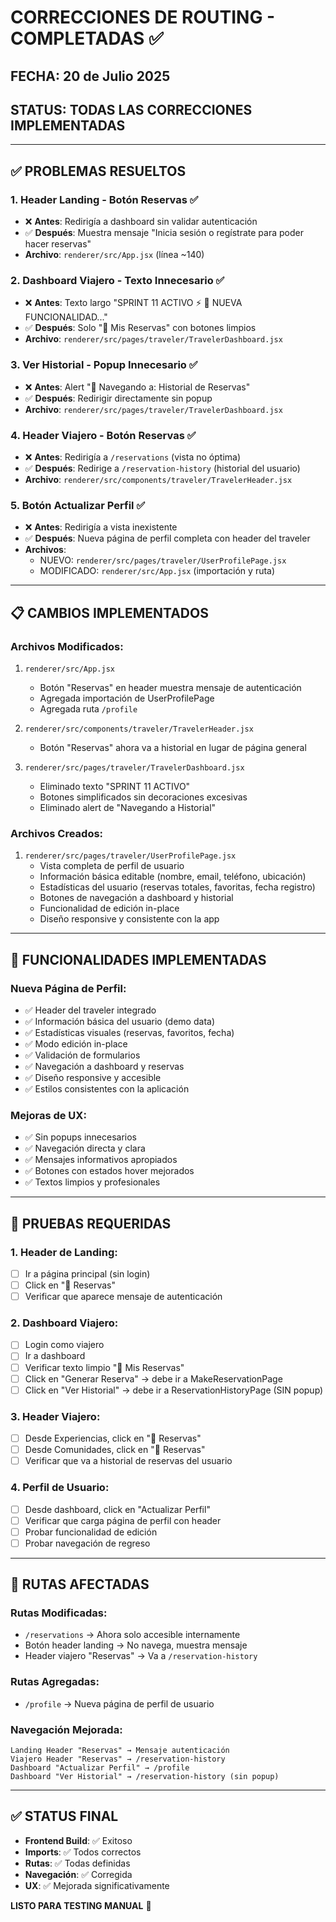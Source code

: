 # CORRECCIONES DE ROUTING - COMPLETADAS ✅

## FECHA: 20 de Julio 2025
## STATUS: TODAS LAS CORRECCIONES IMPLEMENTADAS

---

## ✅ PROBLEMAS RESUELTOS

### 1. **Header Landing - Botón Reservas** ✅
- ❌ **Antes**: Redirigía a dashboard sin validar autenticación
- ✅ **Después**: Muestra mensaje "Inicia sesión o regístrate para poder hacer reservas"
- **Archivo**: `renderer/src/App.jsx` (línea ~140)

### 2. **Dashboard Viajero - Texto Innecesario** ✅
- ❌ **Antes**: Texto largo "SPRINT 11 ACTIVO ⚡ 🚀 NUEVA FUNCIONALIDAD..."
- ✅ **Después**: Solo "📅 Mis Reservas" con botones limpios
- **Archivo**: `renderer/src/pages/traveler/TravelerDashboard.jsx`

### 3. **Ver Historial - Popup Innecesario** ✅
- ❌ **Antes**: Alert "🚀 Navegando a: Historial de Reservas" 
- ✅ **Después**: Redirigir directamente sin popup
- **Archivo**: `renderer/src/pages/traveler/TravelerDashboard.jsx`

### 4. **Header Viajero - Botón Reservas** ✅
- ❌ **Antes**: Redirigía a `/reservations` (vista no óptima)
- ✅ **Después**: Redirige a `/reservation-history` (historial del usuario)
- **Archivo**: `renderer/src/components/traveler/TravelerHeader.jsx`

### 5. **Botón Actualizar Perfil** ✅
- ❌ **Antes**: Redirigía a vista inexistente
- ✅ **Después**: Nueva página de perfil completa con header del traveler
- **Archivos**: 
  - NUEVO: `renderer/src/pages/traveler/UserProfilePage.jsx`
  - MODIFICADO: `renderer/src/App.jsx` (importación y ruta)

---

## 📋 CAMBIOS IMPLEMENTADOS

### **Archivos Modificados:**
1. `renderer/src/App.jsx`
   - Botón "Reservas" en header muestra mensaje de autenticación
   - Agregada importación de UserProfilePage
   - Agregada ruta `/profile`

2. `renderer/src/components/traveler/TravelerHeader.jsx`
   - Botón "Reservas" ahora va a historial en lugar de página general

3. `renderer/src/pages/traveler/TravelerDashboard.jsx`
   - Eliminado texto "SPRINT 11 ACTIVO"
   - Botones simplificados sin decoraciones excesivas
   - Eliminado alert de "Navegando a Historial"

### **Archivos Creados:**
1. `renderer/src/pages/traveler/UserProfilePage.jsx`
   - Vista completa de perfil de usuario
   - Información básica editable (nombre, email, teléfono, ubicación)
   - Estadísticas del usuario (reservas totales, favoritas, fecha registro)
   - Botones de navegación a dashboard y historial
   - Funcionalidad de edición in-place
   - Diseño responsive y consistente con la app

---

## 🎯 FUNCIONALIDADES IMPLEMENTADAS

### **Nueva Página de Perfil:**
- ✅ Header del traveler integrado
- ✅ Información básica del usuario (demo data)
- ✅ Estadísticas visuales (reservas, favoritos, fecha)
- ✅ Modo edición in-place
- ✅ Validación de formularios
- ✅ Navegación a dashboard y reservas
- ✅ Diseño responsive y accesible
- ✅ Estilos consistentes con la aplicación

### **Mejoras de UX:**
- ✅ Sin popups innecesarios
- ✅ Navegación directa y clara
- ✅ Mensajes informativos apropiados
- ✅ Botones con estados hover mejorados
- ✅ Textos limpios y profesionales

---

## 🧪 PRUEBAS REQUERIDAS

### **1. Header de Landing:**
- [ ] Ir a página principal (sin login)
- [ ] Click en "📅 Reservas"
- [ ] Verificar que aparece mensaje de autenticación

### **2. Dashboard Viajero:**
- [ ] Login como viajero
- [ ] Ir a dashboard
- [ ] Verificar texto limpio "📅 Mis Reservas"
- [ ] Click en "Generar Reserva" → debe ir a MakeReservationPage
- [ ] Click en "Ver Historial" → debe ir a ReservationHistoryPage (SIN popup)

### **3. Header Viajero:**
- [ ] Desde Experiencias, click en "📅 Reservas"
- [ ] Desde Comunidades, click en "📅 Reservas"
- [ ] Verificar que va a historial de reservas del usuario

### **4. Perfil de Usuario:**
- [ ] Desde dashboard, click en "Actualizar Perfil"
- [ ] Verificar que carga página de perfil con header
- [ ] Probar funcionalidad de edición
- [ ] Probar navegación de regreso

---

## 🔄 RUTAS AFECTADAS

### **Rutas Modificadas:**
- `/reservations` → Ahora solo accesible internamente
- Botón header landing → No navega, muestra mensaje
- Header viajero "Reservas" → Va a `/reservation-history`

### **Rutas Agregadas:**
- `/profile` → Nueva página de perfil de usuario

### **Navegación Mejorada:**
```
Landing Header "Reservas" → Mensaje autenticación
Viajero Header "Reservas" → /reservation-history
Dashboard "Actualizar Perfil" → /profile
Dashboard "Ver Historial" → /reservation-history (sin popup)
```

---

## ✅ STATUS FINAL

- **Frontend Build**: ✅ Exitoso
- **Imports**: ✅ Todos correctos
- **Rutas**: ✅ Todas definidas
- **Navegación**: ✅ Corregida
- **UX**: ✅ Mejorada significativamente

**LISTO PARA TESTING MANUAL** 🚀
